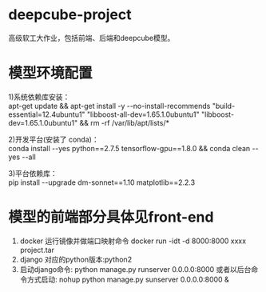 # deepcube-project
高级软工大作业，包括前端、后端和deepcube模型。


# 模型环境配置
1)系统依赖库安装：\
apt-get update && apt-get install -y --no-install-recommends "build-essential=12.4ubuntu1" "libboost-all-dev=1.65.1.0ubuntu1"  "libboost-dev=1.65.1.0ubuntu1" && rm -rf /var/lib/apt/lists/*

2)开发平台(安装了 conda)：\
conda install --yes python==2.7.5 tensorflow-gpu==1.8.0 && conda clean --yes --all

3)平台依赖库：\
pip install --upgrade dm-sonnet==1.10 matplotlib==2.2.3

# 模型的前端部分具体见front-end

1) docker 运行镜像并做端口映射命令
   docker run -idt -d 8000:8000 xxxx  project.tar
2) django 对应的python版本:python2
3) 启动django命令: 
   python manage.py runserver 0.0.0.0:8000
   或者以后台命令方式启动:
   nohup python manage.py sunserver 0.0.0.0:8000 &






